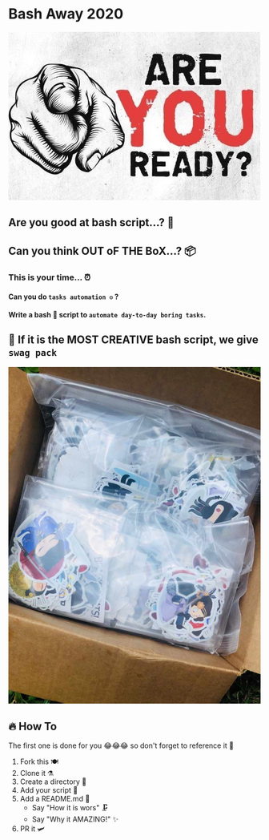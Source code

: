 # Bash Away 2020

![Banner](./tmpBanner.jpg)

## Are you good at bash script...? 💫

## Can you think OUT oF THE BoX...? 📦

### This is your time... ⏰

#### Can you do `tasks automation ⚙️` ?

__Write a bash 🔧 script to `automate day-to-day boring tasks`.__

## 🚀 If it is the MOST CREATIVE bash script, we give `swag pack`

![swag pack](./swagpack.jpg)

## 🔥 How To

The first one is done for you 😂😂😂 so don't forget to reference it 📕

1. Fork this 🍽
2. Clone it ⚗️
3. Create a directory 📂
4. Add your script 🥣
5. Add a README.md 🚧
   - Say "How it is wors" 🗜
   - Say "Why it AMAZING!" ✨
6. PR it 🛩
